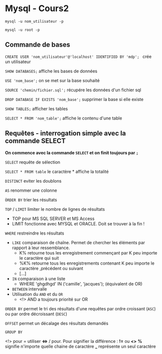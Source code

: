 # Mysql - Cours2

`mysql -u nom_utilisateur -p`

`mysql -u root -p`

## Commande de bases

`CREATE USER 'nom_utilisateur'@'localhost' IDENTIFIED BY 'mdp'; ` crée un utilisateur

`SHOW DATABASES;` affiche les bases de données

`USE 'nom_base';` on se met sur la base souhaité

`SOURCE 'chemin/fichier.sql';` récupére les données d'un fichier sql

`DROP DATABASE IF EXISTS 'nom_base';` supprimer la base si elle existe

`SHOW TABLES;` afficher les tables

`SELECT * FROM 'nom_table';` affiche le contenu d'une table

## Requêtes - interrogation simple avec la commande SELECT

**On commence avec la commande `SELECT` et on finit toujours par `;`**

`SELECT` requête de sélection

`SELECT * FROM table` le caractère \* affiche la totalité

`DISTINCT` eviter les doublons

`AS` renommer une colonne

`ÒRDER BY`  trier les résultats

`TOP` / `LIMIT` limiter le nombre de lignes de résultats
  * TOP pour MS SQL SERVER et MS Access
  * LIMIT fonctionne avec MYSQL et ORACLE. Doit se trouver à la fin !

`WHERE` restreindre les résultats
  * `LIKE` comparaison de chaîne. Permet de chercher les éléments par rapport à leur ressemblance.
  	* K% retourne tous les enregistrement commençant par K peu importe le caractère qui suit
  	* %K% retourne tous les enregistrements contenant K peu importe le caractère ,précédent ou suivant
  	* [...]
  * `IN` comparaison à une liste
    * WHERE 'ghgdhgd' IN ('camille', 'jacques'); (équivalent de OR)
  * `BETWEEN` intervalle
  * Utilisation du `AND` et du `OR`
    * <!> AND a toujours priorité sur OR

`ORDER BY` permet le tri des résultats d'une requêtes par ordre croissant (`ASC`) ou par ordre décroissant (`DESC`)

`OFFSET` permet un décalage des résultats demandés

`GROUP BY`

<!> pour = utiliser **<=>** / pour. Pour signifier la différence : **!=** ou **<>**
**%** signifie n'importe quelle chaine de caractère
**_** représente un seul caractère